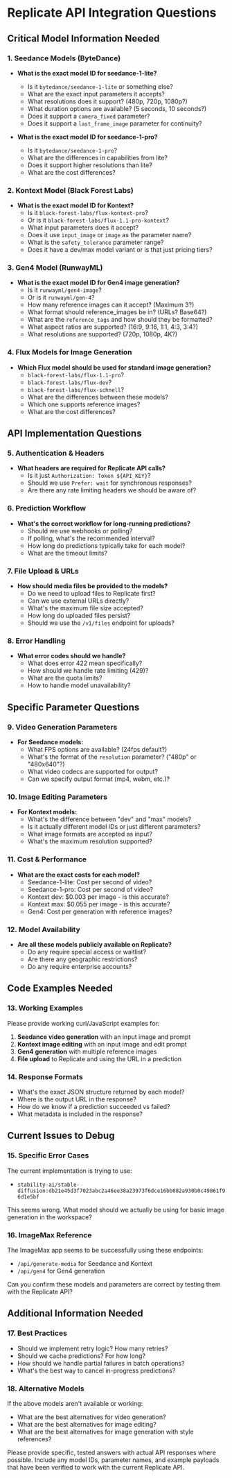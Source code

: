 # Replicate API Integration Questions

## Critical Model Information Needed

### 1. Seedance Models (ByteDance)
- **What is the exact model ID for seedance-1-lite?**
  - Is it `bytedance/seedance-1-lite` or something else?
  - What are the exact input parameters it accepts?
  - What resolutions does it support? (480p, 720p, 1080p?)
  - What duration options are available? (5 seconds, 10 seconds?)
  - Does it support a `camera_fixed` parameter?
  - Does it support a `last_frame_image` parameter for continuity?

- **What is the exact model ID for seedance-1-pro?**
  - Is it `bytedance/seedance-1-pro`?
  - What are the differences in capabilities from lite?
  - Does it support higher resolutions than lite?
  - What are the cost differences?

### 2. Kontext Model (Black Forest Labs)
- **What is the exact model ID for Kontext?**
  - Is it `black-forest-labs/flux-kontext-pro`?
  - Or is it `black-forest-labs/flux-1.1-pro-kontext`?
  - What input parameters does it accept?
  - Does it use `input_image` or `image` as the parameter name?
  - What is the `safety_tolerance` parameter range?
  - Does it have a dev/max model variant or is that just pricing tiers?

### 3. Gen4 Model (RunwayML)
- **What is the exact model ID for Gen4 image generation?**
  - Is it `runwayml/gen4-image`?
  - Or is it `runwayml/gen-4`?
  - How many reference images can it accept? (Maximum 3?)
  - What format should reference_images be in? (URLs? Base64?)
  - What are the `reference_tags` and how should they be formatted?
  - What aspect ratios are supported? (16:9, 9:16, 1:1, 4:3, 3:4?)
  - What resolutions are supported? (720p, 1080p, 4K?)

### 4. Flux Models for Image Generation
- **Which Flux model should be used for standard image generation?**
  - `black-forest-labs/flux-1.1-pro`?
  - `black-forest-labs/flux-dev`?
  - `black-forest-labs/flux-schnell`?
  - What are the differences between these models?
  - Which one supports reference images?
  - What are the cost differences?

## API Implementation Questions

### 5. Authentication & Headers
- **What headers are required for Replicate API calls?**
  - Is it just `Authorization: Token ${API_KEY}`?
  - Should we use `Prefer: wait` for synchronous responses?
  - Are there any rate limiting headers we should be aware of?

### 6. Prediction Workflow
- **What's the correct workflow for long-running predictions?**
  - Should we use webhooks or polling?
  - If polling, what's the recommended interval?
  - How long do predictions typically take for each model?
  - What are the timeout limits?

### 7. File Upload & URLs
- **How should media files be provided to the models?**
  - Do we need to upload files to Replicate first?
  - Can we use external URLs directly?
  - What's the maximum file size accepted?
  - How long do uploaded files persist?
  - Should we use the `/v1/files` endpoint for uploads?

### 8. Error Handling
- **What error codes should we handle?**
  - What does error 422 mean specifically?
  - How should we handle rate limiting (429)?
  - What are the quota limits?
  - How to handle model unavailability?

## Specific Parameter Questions

### 9. Video Generation Parameters
- **For Seedance models:**
  - What FPS options are available? (24fps default?)
  - What's the format of the `resolution` parameter? ("480p" or "480x640"?)
  - What video codecs are supported for output?
  - Can we specify output format (mp4, webm, etc.)?

### 10. Image Editing Parameters
- **For Kontext models:**
  - What's the difference between "dev" and "max" models?
  - Is it actually different model IDs or just different parameters?
  - What image formats are accepted as input?
  - What's the maximum resolution supported?

### 11. Cost & Performance
- **What are the exact costs for each model?**
  - Seedance-1-lite: Cost per second of video?
  - Seedance-1-pro: Cost per second of video?
  - Kontext dev: $0.003 per image - is this accurate?
  - Kontext max: $0.055 per image - is this accurate?
  - Gen4: Cost per generation with reference images?

### 12. Model Availability
- **Are all these models publicly available on Replicate?**
  - Do any require special access or waitlist?
  - Are there any geographic restrictions?
  - Do any require enterprise accounts?

## Code Examples Needed

### 13. Working Examples
Please provide working curl/JavaScript examples for:
1. **Seedance video generation** with an input image and prompt
2. **Kontext image editing** with an input image and edit prompt
3. **Gen4 generation** with multiple reference images
4. **File upload** to Replicate and using the URL in a prediction

### 14. Response Formats
- What's the exact JSON structure returned by each model?
- Where is the output URL in the response?
- How do we know if a prediction succeeded vs failed?
- What metadata is included in the response?

## Current Issues to Debug

### 15. Specific Error Cases
The current implementation is trying to use:
- `stability-ai/stable-diffusion:db21e45d3f7023abc2a46ee38a23973f6dce16bb082a930b0c49861f96d1e5bf`

This seems wrong. What model should we actually be using for basic image generation in the workspace?

### 16. ImageMax Reference
The ImageMax app seems to be successfully using these endpoints:
- `/api/generate-media` for Seedance and Kontext
- `/api/gen4` for Gen4 generation

Can you confirm these models and parameters are correct by testing them with the Replicate API?

## Additional Information Needed

### 17. Best Practices
- Should we implement retry logic? How many retries?
- Should we cache predictions? For how long?
- How should we handle partial failures in batch operations?
- What's the best way to cancel in-progress predictions?

### 18. Alternative Models
If the above models aren't available or working:
- What are the best alternatives for video generation?
- What are the best alternatives for image editing?
- What are the best alternatives for image generation with style references?

Please provide specific, tested answers with actual API responses where possible. Include any model IDs, parameter names, and example payloads that have been verified to work with the current Replicate API.